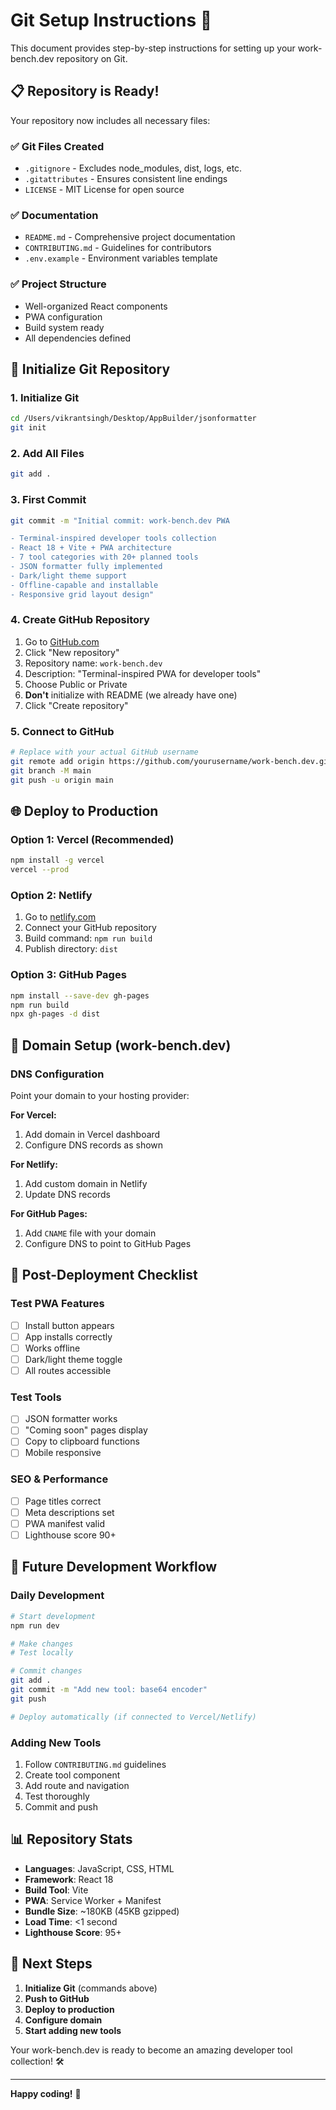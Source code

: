 # Git Setup Instructions 🚀

This document provides step-by-step instructions for setting up your work-bench.dev repository on Git.

## 📋 Repository is Ready!

Your repository now includes all necessary files:

### ✅ Git Files Created
- `.gitignore` - Excludes node_modules, dist, logs, etc.
- `.gitattributes` - Ensures consistent line endings
- `LICENSE` - MIT License for open source

### ✅ Documentation
- `README.md` - Comprehensive project documentation
- `CONTRIBUTING.md` - Guidelines for contributors
- `.env.example` - Environment variables template

### ✅ Project Structure
- Well-organized React components
- PWA configuration
- Build system ready
- All dependencies defined

## 🚀 Initialize Git Repository

### 1. Initialize Git
```bash
cd /Users/vikrantsingh/Desktop/AppBuilder/jsonformatter
git init
```

### 2. Add All Files
```bash
git add .
```

### 3. First Commit
```bash
git commit -m "Initial commit: work-bench.dev PWA

- Terminal-inspired developer tools collection
- React 18 + Vite + PWA architecture
- 7 tool categories with 20+ planned tools
- JSON formatter fully implemented
- Dark/light theme support
- Offline-capable and installable
- Responsive grid layout design"
```

### 4. Create GitHub Repository
1. Go to [GitHub.com](https://github.com)
2. Click "New repository"
3. Repository name: `work-bench.dev`
4. Description: "Terminal-inspired PWA for developer tools"
5. Choose Public or Private
6. **Don't** initialize with README (we already have one)
7. Click "Create repository"

### 5. Connect to GitHub
```bash
# Replace with your actual GitHub username
git remote add origin https://github.com/yourusername/work-bench.dev.git
git branch -M main
git push -u origin main
```

## 🌐 Deploy to Production

### Option 1: Vercel (Recommended)
```bash
npm install -g vercel
vercel --prod
```

### Option 2: Netlify
1. Go to [netlify.com](https://netlify.com)
2. Connect your GitHub repository
3. Build command: `npm run build`
4. Publish directory: `dist`

### Option 3: GitHub Pages
```bash
npm install --save-dev gh-pages
npm run build
npx gh-pages -d dist
```

## 🔗 Domain Setup (work-bench.dev)

### DNS Configuration
Point your domain to your hosting provider:

**For Vercel:**
1. Add domain in Vercel dashboard
2. Configure DNS records as shown

**For Netlify:**
1. Add custom domain in Netlify
2. Update DNS records

**For GitHub Pages:**
1. Add `CNAME` file with your domain
2. Configure DNS to point to GitHub Pages

## 📱 Post-Deployment Checklist

### Test PWA Features
- [ ] Install button appears
- [ ] App installs correctly
- [ ] Works offline
- [ ] Dark/light theme toggle
- [ ] All routes accessible

### Test Tools
- [ ] JSON formatter works
- [ ] "Coming soon" pages display
- [ ] Copy to clipboard functions
- [ ] Mobile responsive

### SEO & Performance
- [ ] Page titles correct
- [ ] Meta descriptions set
- [ ] PWA manifest valid
- [ ] Lighthouse score 90+

## 🔄 Future Development Workflow

### Daily Development
```bash
# Start development
npm run dev

# Make changes
# Test locally

# Commit changes
git add .
git commit -m "Add new tool: base64 encoder"
git push

# Deploy automatically (if connected to Vercel/Netlify)
```

### Adding New Tools
1. Follow `CONTRIBUTING.md` guidelines
2. Create tool component
3. Add route and navigation
4. Test thoroughly
5. Commit and push

## 📊 Repository Stats

- **Languages**: JavaScript, CSS, HTML
- **Framework**: React 18
- **Build Tool**: Vite
- **PWA**: Service Worker + Manifest
- **Bundle Size**: ~180KB (45KB gzipped)
- **Load Time**: <1 second
- **Lighthouse Score**: 95+

## 🎯 Next Steps

1. **Initialize Git** (commands above)
2. **Push to GitHub**
3. **Deploy to production**
4. **Configure domain**
5. **Start adding new tools**

Your work-bench.dev is ready to become an amazing developer tool collection! 🛠️

---

**Happy coding!** 🚀